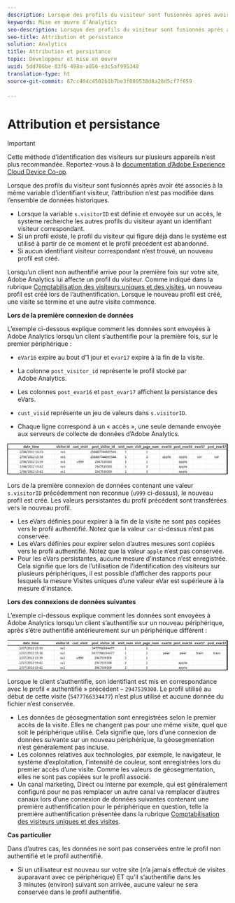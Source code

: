 ```yaml
---
description: Lorsque des profils du visiteur sont fusionnés après avoir été associés à la même variable d’identifiant visiteur, l’attribution n’est pas modifiée dans l’ensemble de données historiques.
keywords: Mise en œuvre d’Analytics
seo-description: Lorsque des profils du visiteur sont fusionnés après avoir été associés à la même variable d’identifiant visiteur, l’attribution n’est pas modifiée dans l’ensemble de données historiques.
seo-title: Attribution et persistance
solution: Analytics
title: Attribution et persistance
topic: Développeur et mise en œuvre
uuid: 5dd706be-83f6-498a-a856-e3c5af995348
translation-type: ht
source-git-commit: 67cc404c4502b1b7be3f089538d8a28d5cf7f659

---
```



# Attribution et persistance

>[!IMPORTANT]
>
>Cette méthode d’identification des visiteurs sur plusieurs appareils n’est plus recommandée. Reportez-vous à la [documentation d’Adobe Experience Cloud Device Co-op](https://marketing.adobe.com/resources/help/fr_FR/mcdc/).

Lorsque des profils du visiteur sont fusionnés après avoir été associés à la même variable d’identifiant visiteur, l’attribution n’est pas modifiée dans l’ensemble de données historiques.

* Lorsque la variable `s.visitorID` est définie et envoyée sur un accès, le système recherche les autres profils du visiteur ayant un identifiant visiteur correspondant.
* Si un profil existe, le profil du visiteur qui figure déjà dans le système est utilisé à partir de ce moment et le profil précédent est abandonné.
* Si aucun identifiant visiteur correspondant n’est trouvé, un nouveau profil est créé.

Lorsqu’un client non authentifié arrive pour la première fois sur votre site, Adobe Analytics lui affecte un profil du visiteur. Comme indiqué dans la rubrique [Comptabilisation des visiteurs uniques et des visites](../../../implement/js-implementation/xdevice-visid/xdevice-connecting.md#section_70330AB6724C4E419A4BD0BDD54641AC), un nouveau profil est créé lors de l’authentification. Lorsque le nouveau profil est créé, une visite se termine et une autre visite commence.

**Lors de la première connexion de données**

L’exemple ci-dessous explique comment les données sont envoyées à Adobe Analytics lorsqu’un client s’authentifie pour la première fois, sur le premier périphérique :

* `eVar16` expire au bout d’1 jour et `evar17` expire à la fin de la visite.

* La colonne `post_visitor_id` représente le profil stocké par Adobe Analytics.
* Les colonnes `post_evar16` et `post_evar17` affichent la persistance des eVars.

* `cust_visid` représente un jeu de valeurs dans `s.visitorID`.

* Chaque ligne correspond à un « accès », une seule demande envoyée aux serveurs de collecte de données d’Adobe Analytics.

![](assets/xdevice_first.jpg)

Lors de la première connexion de données contenant une valeur `s.visitorID` précédemment non reconnue (`u999` ci-dessus), le nouveau profil est créé. Les valeurs persistantes du profil précédent sont transférées vers le nouveau profil.

* Les eVars définies pour expirer à la fin de la visite ne sont pas copiées vers le profil authentifié. Notez que la valeur `car` ci-dessus n’est pas conservée.
* Les eVars définies pour expirer selon d’autres mesures sont copiées vers le profil authentifié. Notez que la valeur `apple` n’est pas conservée.
* Pour les eVars persistantes, aucune mesure d’instance n’est enregistrée. Cela signifie que lors de l’utilisation de l’identification des visiteurs sur plusieurs périphériques, il est possible d’afficher des rapports pour lesquels la mesure Visites uniques d’une valeur eVar est supérieure à la mesure d’instance.

**Lors des connexions de données suivantes**

L’exemple ci-dessous explique comment les données sont envoyées à Adobe Analytics lorsqu’un client s’authentifie sur un nouveau périphérique, après s’être authentifié antérieurement sur un périphérique différent :

![](assets/xdevice-subsequent.jpg)

Lorsque le client s’authentifie, son identifiant est mis en correspondance avec le profil « authentifié » précédent – `2947539300`. Le profil utilisé au début de cette visite (`5477766334477`) n’est plus utilisé et aucune donnée du fichier n’est conservée.

* Les données de géosegmentation sont enregistrées selon le premier accès de la visite. Elles ne changent pas pour une même visite, quel que soit le périphérique utilisé. Cela signifie que, lors d’une connexion de données suivante sur un nouveau périphérique, la géosegmentation n’est généralement pas incluse.
* Les colonnes relatives aux technologies, par exemple, le navigateur, le système d’exploitation, l’intensité de couleur, sont enregistrées lors du premier accès d’une visite. Comme les valeurs de géosegmentation, elles ne sont pas copiées sur le profil associé.
* Un canal marketing, Direct ou Interne par exemple, qui est généralement configuré pour ne pas remplacer un autre canal va remplacer d’autres canaux lors d’une connexion de données suivantes contenant une première authentification pour le périphérique en question, telle la première authentification présentée dans la rubrique [Comptabilisation des visiteurs uniques et des visites](../../../implement/js-implementation/xdevice-visid/xdevice-connecting.md#section_70330AB6724C4E419A4BD0BDD54641AC).

**Cas particulier**

Dans d’autres cas, les données ne sont pas conservées entre le profil non authentifié et le profil authentifié.

* Si un utilisateur est nouveau sur votre site (n’a jamais effectué de visites auparavant avec ce périphérique) ET qu’il s’authentifie dans les 3 minutes (environ) suivant son arrivée, aucune valeur ne sera conservée dans le profil authentifié.


